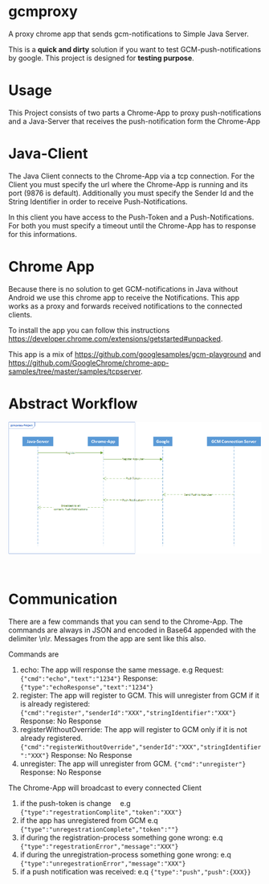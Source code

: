 # gcmproxy
A proxy chrome app that sends gcm-notifications to Simple Java Server. 

This is a **quick and dirty** solution if you want to test GCM-push-notifications by google. This project is designed for **testing purpose**.

# Usage 
This Project consists of two parts a Chrome-App to proxy push-notifications and a Java-Server that receives the push-notification form the Chrome-App

# Java-Client
The Java Client connects to the Chrome-App via a tcp connection. For the Client you must specify the url where the Chrome-App is running and its port (9876 is default). Additionally you must specify the Sender Id and the String Identifier in order to receive Push-Notifications.

In this client you have access to the Push-Token and a Push-Notifications. For both you must specify a timeout until the Chrome-App has to response for this informations. 

# Chrome App
Because there is no solution to get GCM-notifications in Java without Android we use this chrome app to receive the Notifications. This app works as a proxy and forwards received notifications to the connected clients.

To install the app you can follow this instructions  https://developer.chrome.com/extensions/getstarted#unpacked.

This app is a mix of https://github.com/googlesamples/gcm-playground and https://github.com/GoogleChrome/chrome-app-samples/tree/master/samples/tcpserver. 
 
# Abstract Workflow

![](https://github.com/codemaker219/gcmproxy/blob/master/Zeichnung.gif)

  
# Communication

There are a few commands that you can send to the Chrome-App. The commands are always in JSON and encoded in Base64 appended with the delimiter \n\r.
Messages from the app are sent like this also.

Commands are 

1. echo: The app will response the same message. e.g Request: ```{"cmd":"echo","text":"1234"}``` Response: ```{"type":"echoResponse","text":"1234"}```
2. register: The app will register to GCM. This will unregister from GCM if it is already registered: ```{"cmd":"register","senderId":"XXX","stringIdentifier":"XXX"}``` Response: No Response
3. registerWithoutOverride: The app will register to GCM only if it is not already registered. ```{"cmd":"registerWithoutOverride","senderId":"XXX","stringIdentifier":"XXX"}``` Response: No Response
4. unregister: The app will unregister from GCM. ```{"cmd":"unregister"}``` Response: No Response

The Chrome-App will broadcast to every connected Client 

1. if the push-token is change   e.g ```{"type":"regestrationComplite","token":"XXX"}``` 
2. if the app has unregistered from GCM e.q ```{"type":"unregestrationComplete","token":""}```
3. if during the registration-process something gone wrong: e.q ```{"type":"regestrationError","message":"XXX"}```
4. if during the unregistration-process something gone wrong: e.q ```{"type":"unregestrationError","message":"XXX"}```
5. if a push notification was received: e.q ```{"type":"push","push":{XXX}}```